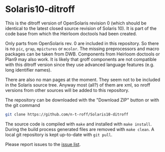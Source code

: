 Solaris10-ditroff
=================

This is the ditroff version of OpenSolaris revision 0 (which should be identical to the latest closed source revision of Solaris 10).
It is part of the code base from which the Heirloom doctools had been created.

Only parts from OpenSolaris rev. 0 are included in this repository.
So there is no `pic`, `grap`, `mpictures` or `mcolor`.
The missing preprocessors and macro packages can be taken from DWB.
Components from Heirloom doctools or Plan9 may also work.
It is likely that groff components are not compatible with this ditroff version since they use advanced language features (e.g. long identifier names).

There are also no man pages at the moment.
They seem not to be included in the Solaris source tree.
Anyway most (all?) of them are xml, so nroff versions from other sources will be added to this repository.

The repository can be downloaded with the "Download ZIP" button or with the git command
```bash
git clone https://github.com/n-t-roff/Solaris10-ditroff
```
The source code is compiled with `make` and installed with `make install`.
During the build process generated files are removed with `make clean`.
A local git repository is kept up-to-date with `git pull`.

Please report issues to the [issue list](https://github.com/n-t-roff/Solaris10-ditroff/issues).
